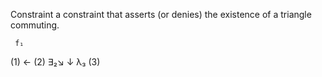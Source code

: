 Constraint a constraint that asserts (or denies) the existence of a  triangle commuting.

```
 f₁
```

(1) <- (2)    ∃₂↘  ↓ λ₃       (3)
